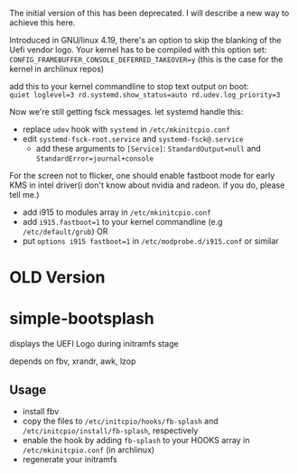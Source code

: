 The initial version of this has been deprecated. I will describe a new way to achieve this here.

Introduced in GNU/linux 4.19, there's an option to skip the blanking of the Uefi vendor logo. Your kernel has to be compiled with this option set: `CONFIG_FRAMEBUFFER_CONSOLE_DEFERRED_TAKEOVER=y` (this is the case for the kernel in archlinux repos)


add this to your kernel commandline to stop text output on boot:  
  `quiet loglevel=3 rd.systemd.show_status=auto rd.udev.log_priority=3`

Now we're still getting fsck messages. let systemd handle this:
  - replace `udev` hook with `systemd` in `/etc/mkinitcpio.conf`
  - edit `systemd-fsck-root.service` and `systemd-fsck@.service`
    - add these arguments to `[Service]`: `StandardOutput=null` and `StandardError=journal+console`


For the screen not to flicker, one should enable fastboot mode for early KMS in intel driver(i don't know about nvidia and radeon. if you do, please tell me.)
- add i915 to modules array in `/etc/mkinitcpio.conf`
- add `i915.fastboot=1` to your kernel commandline (e.g `/etc/default/grub`)
  OR
- put `options i915 fastboot=1` in `/etc/modprobe.d/i915.conf` or similar


# OLD Version
# simple-bootsplash
displays the UEFI Logo during initramfs stage


depends on fbv, xrandr, awk, lzop


## Usage
- install fbv
- copy the files to `/etc/initcpio/hooks/fb-splash` and `/etc/initcpio/install/fb-splash`, respectively
- enable the hook by adding `fb-splash` to your HOOKS array in `/etc/mkinitcpio.conf` (in archlinux)
- regenerate your initramfs 

